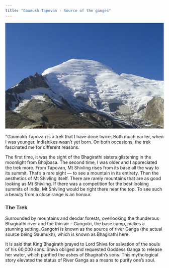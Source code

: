 ```yaml
---
title: "Gaumukh Tapovan - Source of the ganges"
---
```


![](gaumukh.jpg)

“Gaumukh Tapovan is a trek that I have done twice. Both much earlier, when I was younger. Indiahikes wasn’t yet born. On both occasions, the trek fascinated me for different reasons.

The first time, it was the sight of the Bhagirathi sisters glistening in the moonlight from Bhojbasa. The second time, I was older and I appreciated the trek more. From Tapovan, Mt Shivling rises from its base all the way to its summit. That’s a rare sight — to see a mountain in its entirety. Then the aesthetics of Mt Shivling itself. There are rarely mountains that are as good looking as Mt Shivling. If there was a competition for the best looking summits of India, Mt Shivling would be right there near the top. To see such a beauty from a close range is an honour.

### The Trek
Surrounded by mountains and deodar forests, overlooking the thunderous Bhagirathi river and the thin air – Gangotri, the base camp, makes a stunning setting.  Gangotri is known as the source of river Ganga (the actual source being Gaumukh), which is known as Bhagirathi here.

It is said that King Bhagirath prayed to Lord Shiva for salvation of the souls of his 60,000 sons. Shiva obliged and requested Goddess Ganga to release her water, which purified the ashes of Bhagirath’s sons. This mythological story elevated the status of River Ganga as a means to purify one’s soul.
